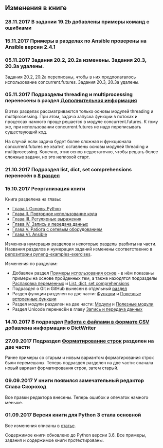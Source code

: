 ## Изменения в книге

### 28.11.2017 В задании 19.2b добавлены примеры команд с ошибками

### 15.11.2017 Примеры в разделах по Ansible проверены на Ansible версии 2.4.1

### 05.11.2017 Задания 20.2, 20.2a изменены. Задания 20.3, 20.3a удалены.

Задания 20.2, 20.2a переписаны, чтобы в них предполагалось использование concurrent.futures.
Задания 20.3, 20.3a удалены.

### 05.11.2017 Подразделы threading и multiprocessing перенесены в раздел [Дополнительная информация](https://natenka.gitbooks.io/pyneng/content/book/25_additional_info/threading_multiprocessing/)

В этих разделах рассматриваются только основы модулей threading и multiprocessing.
При этом, задача запуска функции в потоках и процессах намного проще решается в модуле concurrent.futures.
К тому же, при использовании concurrent.futures не надо переписывать существующий код.

На случай если задача будет более сложная и функционала concurrent.futures не хватит, оставлены основы  модулей threading и multiprocessing.
Конечно, этих основ недостаточно, чтобы решать более сложные задачи, но это неплохой старт.

### 21.10.2017 Подраздел list, dict, set comprehensions перенесён в [8 раздел](https://natenka.gitbooks.io/pyneng/content/book/08_python_basic_examples/x_comprehensions.html)

### 15.10.2017 Реорганизация книги

Книга разделена на главы:

* [Глава I. Основы Python](https://natenka.gitbooks.io/pyneng/content/book/Part_I.html)
* [Глава II. Повторное использование кода](https://natenka.gitbooks.io/pyneng/content/book/Part_II.html)
* [Глава III. Регулярные выражения](https://natenka.gitbooks.io/pyneng/content/book/Part_III.html)
* [Глава IV. Запись и передача данных](https://natenka.gitbooks.io/pyneng/content/book/Part_IV.html)
* [Глава V. Работа с сетевым оборудованием](https://natenka.gitbooks.io/pyneng/content/book/Part_V.html)
* [Глава VI. Ansible](https://natenka.gitbooks.io/pyneng/content/book/Part_VI.html)


Изменена нумерация разделов и некоторые разделы разбиты на части.
Названия разделов и нумерация заданий изменены соответственно в [репозитории pyneng-examples-exercises](https://github.com/natenka/pyneng-examples-exercises).

Изменения по разделам:

* Добавлен раздел [Примеры использования основ](https://natenka.gitbooks.io/pyneng/content/book/08_python_basic_examples/) - в нём показаны примеры на основе пройденных тем, а также находятся подразделы [Распаковка переменных](https://natenka.gitbooks.io/pyneng/content/book/08_python_basic_examples/variable_unpacking.html) и [List, dict, set comprehensions](https://natenka.gitbooks.io/pyneng/content/book/08_python_basic_examples/x_comprehensions.html)
* Подраздел о Git и GitHub вынесен в отдельный [раздел](https://natenka.gitbooks.io/pyneng/content/book/02_git_github/)
* Раздел функции разделен на две части: [Функции](https://natenka.gitbooks.io/pyneng/content/book/09_functions/) и [Полезные встроенные функции](https://natenka.gitbooks.io/pyneng/content/book/10_useful_functions/)
* Раздел модули разделен на две части: [Модули](https://natenka.gitbooks.io/pyneng/content/book/11_modules/) и [Полезные модули](https://natenka.gitbooks.io/pyneng/content/book/12_useful_modules/)
* Раздел Unicode перенесён в главу [Запись и передача данных](https://natenka.gitbooks.io/pyneng/content/book/Part_IV.html)

### 14.10.2017 В подраздел [Работа с файлами в формате CSV](https://natenka.gitbooks.io/pyneng/content/book/17_serialization/1_csv.html) добавлена информация о DictWriter


### 27.09.2017 Подраздел [Форматирование строк](https://natenka.gitbooks.io/pyneng/content/book/04_data_structures/4b_string_format.html) разделен на две части

Ранее примеры со старым и новым вариантом форматирования строк были перемешаны.
Теперь подраздел разделен на две части: сначала новый вариант форматирования строк, затем старый.

### 09.09.2017 У книги появился замечательный редактор Слава Скороход

Все правки редактора внесены.
Теперь ошибок и опечаток намного меньше.

### 01.09.2017 Версия книги для Python 3 стала основной

Все изменения описаны в [статье](https://natenka.github.io/pyneng/pyneng-book-updated-to-python-3.6/).

Содержимое книги обновлено до Python версии 3.6.
Все примеры, задания и содержимое книги протестированы.


